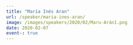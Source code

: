 ```yaml
---
title: "María Inés Aran"
url: /speaker/maria-ines-aran/
image: /images/speakers/2020/02/Maru-Arán1.png
date: 2020-02-07
event-: true
---
```


